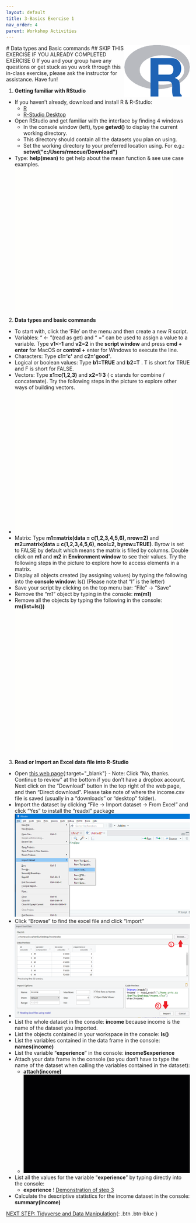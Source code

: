 ```yaml
---
layout: default
title: 3-Basics Exercise 1
nav_order: 4
parent: Workshop Activities
---
```

<img src="images/rstudio-basics-01.png" style="float:right;width:180px;" alt="rstudio logo"> 
# Data types and Basic commands
## SKIP THIS EXERCISE IF YOU ALREADY COMPLETED EXERCISE 0
If you and your group have any questions or get stuck as you work through this in-class exercise, please ask the instructor for assistance.  Have fun!

1. **Getting familiar with RStudio** 
- If you haven’t already, download and install R & R-Studio: 
    - [R](http://cran.stat.sfu.ca/)
    - [R-Studio Desktop](https://www.rstudio.com/products/rstudio/download/)
- Open RStudio and get familiar with the interface by finding 4 windows
    - In the console window (left), type **getwd()** to display the current working directory.
    - This directory should contain all the datasets you plan on using.
    - Set the working directory to your preferred location using. For e.g.: **setwd("c:/Users/rmccue/Download")**
- Type: **help(mean)** to get help about the mean function & see use case examples.<br>
![Demonstration of Step 1](images/rstudio-basics-02.gif)
2. **Data types and basic commands**
- To start with, click the ‘File’ on the menu and then create a new R script.
- Variables: “ <- ”(read as get) and “ =” can be used to assign a value to a variable. Type **v1<-1**  and **v2=2**  in the **script window** and press **cmd + enter** for MacOS or **control +** enter for Windows to execute the line. 
- Characters: Type **c1='c'**  and **c2='good'**.
- Logical or boolean values: Type **b1=TRUE** and **b2=T** . T is short for TRUE and F is short for FALSE.
- Vectors: Type **x1=c(1,2,3)** and **x2=1:3** ( c stands for combine / concatenate). Try the following steps in the picture to explore other ways of building vectors.
- ![Adding above values, characters, logical values, vectors](images/rstudio-basics-03.gif)
- Matrix: Type **m1=matrix(data = c(1,2,3,4,5,6), nrow=2)** and **m2=matrix(data = c(1,2,3,4,5,6)**, **ncol=2, byrow=TRUE)**. Byrow is set to FALSE by default which means the matrix is filled by columns. Double click on **m1** and **m2** in **Environment window** to see their values. Try the following steps in the picture to explore how to access elements in a matrix.
- Display all objects created (by assigning values) by typing the following into the **console window**: ls() (Please note that “l” is the letter)
- Save your script by clicking on the top menu bar: “File” -> “Save”
- Remove the “m1” object by typing in the console: **rm(m1)**
- Remove all the objects by typing the following in the console: **rm(list=ls())**
![Demonstration of matrix data](images/rstudio-basics-04.gif)
3. **Read or Import an Excel data file into R-Studio**
- Open [this web page](https://goo.gl/68W45s){:target="_blank"}
	  - Note: Click “No, thanks. Continue to review” at the bottom if you don’t have a dropbox account. Next click on the “Download” button in the top right of the web page, and then “Direct download”. Please take note of where the income.csv file is saved (usually in a “downloads” or “desktop” folder).
- Import the dataset by clicking “File -> Import dataset -> From Excel” and click “Yes” to install the “readxl” package
![Image of Import menu](images/rstudio-basics-05.png)
- Click “Browse” to find the excel file and click “Import”
- ![Browse and Import menu](images/rstudio-basics-06.png)
- List the whole dataset in the console: **income** because income is the name of the dataset you imported.
- List the objects contained in your workspace in the console: **ls()**
- List the variables contained in the data frame in the console: **names(income)**
- List the variable “**experience**” in the console: **income$experience**
- Attach your data frame in the console (so you don’t have to type the name of the dataset when calling the variables contained in the dataset):
    - **attach(income)**
    - ![Demonstration of Importing data](images/rstudio-basics-07.gif)  
- List all the values for the variable “**experience**” by typing directly into the console: 
    - **experience**
! [Demonstration of step 3](images/rstudio-basics-08.gif)
- Calculate the descriptive statistics for the income dataset in the console: **summary(income)**

[NEXT STEP: Tidyverse and Data Manipulation](tidyverse-data.html){: .btn .btn-blue }
